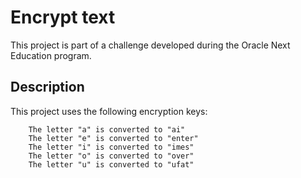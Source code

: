 # Encrypt text

This project is part of a challenge developed during the Oracle Next Education program.

## Description

This project uses the following encryption keys:

```
    The letter "a" is converted to "ai"
    The letter "e" is converted to "enter"
    The letter "i" is converted to "imes"
    The letter "o" is converted to "over"
    The letter "u" is converted to "ufat"
```

